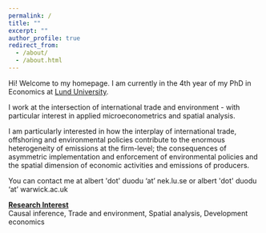 ```yaml
---
permalink: /
title: ""
excerpt: ""
author_profile: true
redirect_from: 
  - /about/
  - /about.html
---
```


Hi! Welcome to my homepage. I am currently in the 4th year of my PhD in Economics at [Lund University](https://portal.research.lu.se/en/persons/albert-duodu).

I work at the intersection of international trade and environment - with particular interest in applied microeconometrics and spatial analysis. 

I am particularly interested in how the interplay of international trade, offshoring and environmental policies contribute to the enormous heterogeneity of emissions at the firm-level; the consequences of asymmetric implementation and enforcement of environmental policies and the spatial dimension of economic activities and emissions of producers.


You can contact me at albert 'dot' duodu ‘at’ nek.lu.se or albert 'dot' duodu ‘at’ warwick.ac.uk



[**Research Interest**]()   
Causal inference, Trade and environment, Spatial analysis, Development economics
